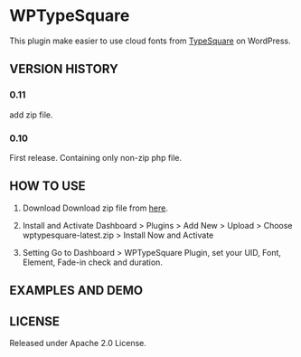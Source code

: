 WPTypeSquare
============
This plugin make easier to use cloud fonts from [TypeSquare](http://typesquare.com) on WordPress.

VERSION HISTORY
----------------
### 0.11
add zip file.

### 0.10
First release.
Containing only non-zip php file.

HOW TO USE
----------------
1. Download
Download zip file from [here](https://github.com/kanzmrsw/WPTypeSquare/blob/master/wptypesquare-latest.zip?raw=true).

2. Install and Activate
Dashboard > Plugins > Add New > Upload >
 Choose wptypesquare-latest.zip > Install Now and Activate 

4. Setting
Go to Dashboard > WPTypeSquare Plugin,
set your UID, Font, Element, Fade-in check and duration.

EXAMPLES AND DEMO
----------------


LICENSE
----------------
Released under Apache 2.0 License.
